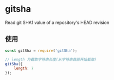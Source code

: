# gitsha

Read git SHA1 value of a repository's HEAD revision

## 使用

```javascript
const gitSha = require('gitSha');

// length 为截取字符串长度(从字符串首部开始截取)
gitSha({
    length: 7
});
```
